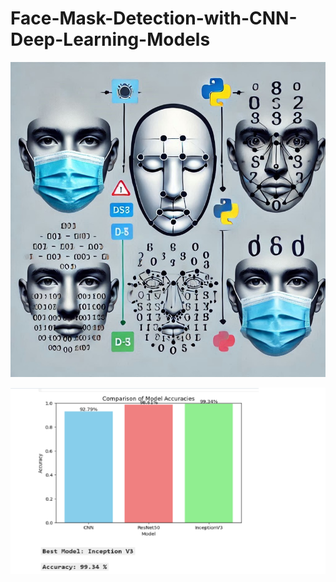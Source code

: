 # Face-Mask-Detection-with-CNN-Deep-Learning-Models

![Alt text](https://github.com/shreymukh2020/Face-Mask-Detection-with-CNN-Deep-Learning-Models/blob/main/Facemask%20detection.jpeg)

![Alt text](https://github.com/shreymukh2020/Face-Mask-Detection-with-CNN-Deep-Learning-Models/blob/main/Model_comparison.png)

